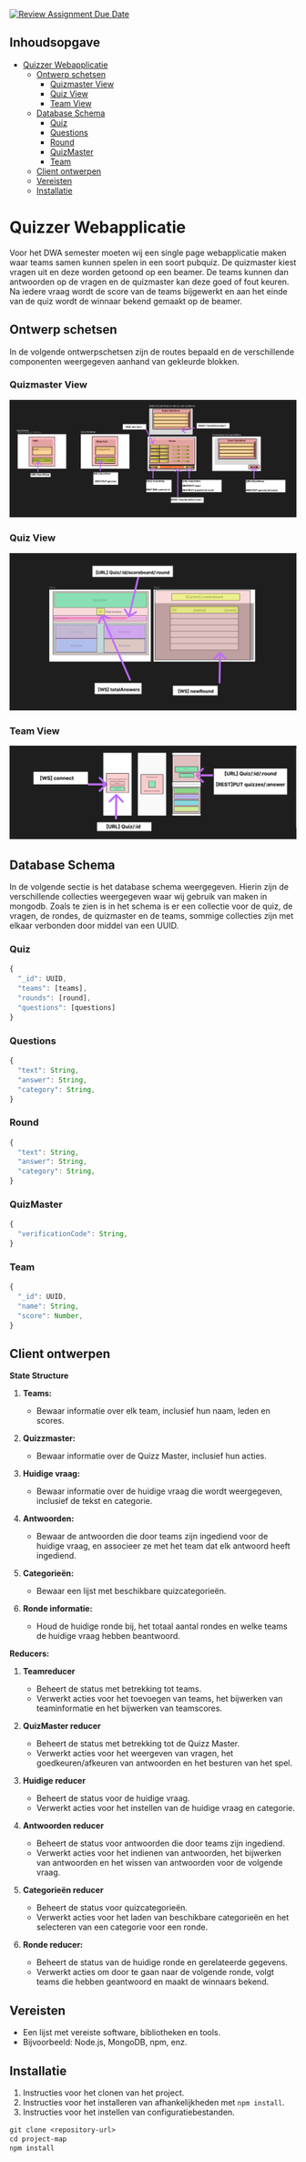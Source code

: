 [![Review Assignment Due Date](https://classroom.github.com/assets/deadline-readme-button-24ddc0f5d75046c5622901739e7c5dd533143b0c8e959d652212380cedb1ea36.svg)](https://classroom.github.com/a/nfN6GiDF)

## Inhoudsopgave
- [Quizzer Webapplicatie](#quizzer-webapplicatie)
  - [Ontwerp schetsen](#ontwerp-schetsen)
    - [Quizmaster View](#quizmaster-view)
    - [Quiz View](#quiz-view)
    - [Team View](#team-view)
  - [Database Schema](#database-schema)
    - [Quiz](#quiz)
    - [Questions](#questions)
    - [Round](#round)
    - [QuizMaster](#quizmaster)
    - [Team](#team)
  - [Client ontwerpen](#client-ontwerpen)
  - [Vereisten](#vereisten)
  - [Installatie](#installatie)


# Quizzer Webapplicatie

Voor het DWA semester moeten wij een single page webapplicatie maken waar teams samen kunnen spelen in een soort pubquiz. De quizmaster kiest vragen uit en deze worden getoond op een beamer. De teams kunnen dan antwoorden op de vragen en de quizmaster kan deze goed of fout keuren. Na iedere vraag wordt de score van de teams bijgewerkt en aan het einde van de quiz wordt de winnaar bekend gemaakt op de beamer.

## Ontwerp schetsen 
In de volgende ontwerpschetsen zijn de routes bepaald en de verschillende componenten weergegeven aanhand van gekleurde blokken. 
### Quizmaster View

![Alt Text](files/QuizMaster.png?raw=true "QuizMaster")

### Quiz View

![Alt Text](files/Quiz.png?raw=true "Quiz")

### Team View

![Alt Text](files/Team.png?raw=true "Team")

## Database Schema
In de volgende sectie is het database schema weergegeven. Hierin zijn de verschillende collecties weergegeven waar wij gebruik van maken in mongodb. Zoals te zien is in het schema is er een collectie voor de quiz, de vragen, de rondes, de quizmaster en de teams, sommige collecties zijn met elkaar verbonden door middel van een UUID.
### Quiz
```javascript
{
  "_id": UUID,  
  "teams": [teams],
  "rounds": [round],
  "questions": [questions]
}
```

### Questions
```javascript
{
  "text": String,
  "answer": String,
  "category": String,
}
```

### Round
```javascript
{
  "text": String,
  "answer": String,
  "category": String,
}
```

### QuizMaster
```javascript
{
  "verificationCode": String,
}
```

### Team
```javascript
{
  "_id": UUID,    
  "name": String,
  "score": Number,
}
```
## Client ontwerpen

**State Structure**

1. **Teams:**
   - Bewaar informatie over elk team, inclusief hun naam, leden en scores.

2. **Quizzmaster:**
   - Bewaar informatie over de Quizz Master, inclusief hun acties.

3. **Huidige vraag:**
   - Bewaar informatie over de huidige vraag die wordt weergegeven, inclusief de tekst en categorie.

4. **Antwoorden:**
   - Bewaar de antwoorden die door teams zijn ingediend voor de huidige vraag, en associeer ze met het team dat elk antwoord heeft ingediend.

5. **Categorieën:**
   - Bewaar een lijst met beschikbare quizcategorieën.

6. **Ronde informatie:**
   - Houd de huidige ronde bij, het totaal aantal rondes en welke teams de huidige vraag hebben beantwoord.

**Reducers:**

1. **Teamreducer**
   - Beheert de status met betrekking tot teams.
   - Verwerkt acties voor het toevoegen van teams, het bijwerken van teaminformatie en het bijwerken van teamscores.

2. **QuizMaster reducer**
   - Beheert de status met betrekking tot de Quizz Master.
   - Verwerkt acties voor het weergeven van vragen, het goedkeuren/afkeuren van antwoorden en het besturen van het spel.

3. **Huidige reducer**
   - Beheert de status voor de huidige vraag.
   - Verwerkt acties voor het instellen van de huidige vraag en categorie.

4. **Antwoorden reducer**
   - Beheert de status voor antwoorden die door teams zijn ingediend.
   - Verwerkt acties voor het indienen van antwoorden, het bijwerken van antwoorden en het wissen van antwoorden voor de volgende vraag.

5. **Categorieën reducer**
   - Beheert de status voor quizcategorieën.
   - Verwerkt acties voor het laden van beschikbare categorieën en het selecteren van een categorie voor een ronde.

6. **Ronde reducer:**
   - Beheert de status van de huidige ronde en gerelateerde gegevens.
   - Verwerkt acties om door te gaan naar de volgende ronde, volgt teams die hebben geantwoord en maakt de winnaars bekend.


## Vereisten

- Een lijst met vereiste software, bibliotheken en tools.
- Bijvoorbeeld: Node.js, MongoDB, npm, enz.

## Installatie

1. Instructies voor het clonen van het project.
2. Instructies voor het installeren van afhankelijkheden met `npm install`.
3. Instructies voor het instellen van configuratiebestanden.

```shell
git clone <repository-url>
cd project-map
npm install
```

